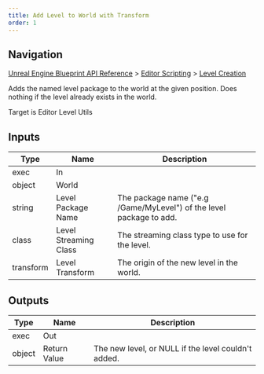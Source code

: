```yaml
---
title: Add Level to World with Transform
order: 1
---
```

## Navigation

[Unreal Engine Blueprint API Reference](https://dev.epicgames.com/documentation/en-us/unreal-engine/BlueprintAPI) > [Editor Scripting](https://dev.epicgames.com/documentation/en-us/unreal-engine/BlueprintAPI/EditorScripting) > [Level Creation](https://dev.epicgames.com/documentation/en-us/unreal-engine/BlueprintAPI/EditorScripting/LevelCreation)

Adds the named level package to the world at the given position. Does nothing if the level already exists in the world.

Target is Editor Level Utils

## Inputs

| Type | Name | Description |
| --- | --- | --- |
| exec | In |  |
| object | World |  |
| string | Level Package Name | The package name ("e.g /Game/MyLevel") of the level package to add. |
| class | Level Streaming Class | The streaming class type to use for the level. |
| transform | Level Transform | The origin of the new level in the world. |

## Outputs

| Type | Name | Description |
| --- | --- | --- |
| exec | Out |  |
| object | Return Value | The new level, or NULL if the level couldn't added. |
